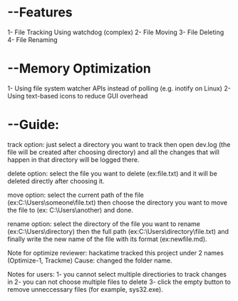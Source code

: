 # --Features
1- File Tracking Using watchdog (complex)
2- File Moving
3- File Deleting
4- File Renaming
# --Memory Optimization
1- Using file system watcher APIs instead of polling (e.g. inotify on Linux)
2- Using text-based icons to reduce GUI overhead

# --Guide: 
track option: just select a directory you want to track then open dev.log (the file will be created after choosing directory) and all the changes that will happen in that directory will be logged there.

delete option: select the file you want to delete (ex:file.txt) and it will be deleted directly after choosing it.

move option: select the current path of the file (ex:C:\Users\someone\file.txt) then choose the directory you want to move the file to (ex: C:\Users\another\) and done.

rename option: select the directory of the file you want to rename (ex:C:\Users\directory\) then the full path (ex:C:\Users\directory\file.txt) and finally write the new name of the file with its format (ex:newfile.md).





Note for optimize reviewer: hackatime tracked this project under 2 names (Optimize-1, Trackme)
Cause: changed the folder name.

Notes for users:
1- you cannot select multiple directiories to track changes in
2- you can not choose multiple files to delete
3- click the empty button to remove unneccessary files (for example, sys32.exe).